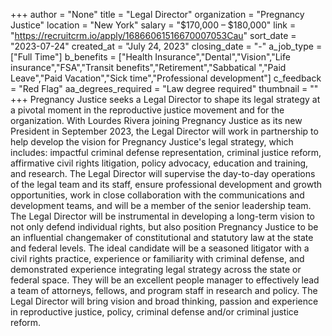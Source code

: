 +++
author = "None"
title = "Legal Director"
organization = "Pregnancy Justice"
location = "New York"
salary = "$170,000 – $180,000"
link = "https://recruitcrm.io/apply/16866061516670007053Cau"
sort_date = "2023-07-24"
created_at = "July 24, 2023"
closing_date = "-"
a_job_type = ["Full Time"]
b_benefits = ["Health Insurance","Dental","Vision","Life insurance","FSA","Transit benefits","Retirement","Sabbatical ","Paid Leave","Paid Vacation","Sick time","Professional development"]
c_feedback = "Red Flag"
aa_degrees_required = "Law degree required"
thumbnail = ""
+++
Pregnancy Justice seeks a Legal Director to shape its legal strategy at a pivotal moment in the reproductive justice movement and for the organization. With Lourdes Rivera joining Pregnancy Justice as its new President in September 2023, the Legal Director will work in partnership to help develop the vision for Pregnancy Justice's legal strategy, which includes: impactful criminal defense representation, criminal justice reform, affirmative civil rights litigation, policy advocacy, education and training, and research. The Legal Director will supervise the day-to-day operations of the legal team and its staff, ensure professional development and growth opportunities, work in close collaboration with the communications and development teams, and will be a member of the senior leadership team. The Legal Director will be instrumental in developing a long-term vision to not only defend individual rights, but also position Pregnancy Justice to be an influential changemaker of constitutional and statutory law at the state and federal levels. The ideal candidate will be a seasoned litigator with a civil rights practice, experience or familiarity with criminal defense, and demonstrated experience integrating legal strategy across the state or federal space. They will be an excellent people manager to effectively lead a team of attorneys, fellows, and program staff in research and policy. The Legal Director will bring vision and broad thinking, passion and experience in reproductive justice, policy, criminal defense and/or criminal justice reform.
